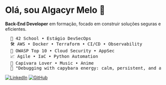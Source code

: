 # Olá, sou Algacyr Melo 👋

**Back-End Developer** em formação, focado em construir soluções seguras e eficientes.

<pre>
  🏫 42 School • Estágio DevSecOps
  🛠️ AWS • Docker • Terraform • CI/CD • Observability
  🔐 OWASP Top 10 • Cloud Security • AppSec
  📈 Agile • IaC • Python Automation
  🐾 Capivara Lover • Music • Anime
  🦥 "Debugging with capybara energy: calm, persistent, and always floating 🛟"
</pre>

[![LinkedIn](https://img.shields.io/badge/-LinkedIn-0077B5?style=flat&logo=linkedin&logoColor=white)](seu_link)
[![GitHub](https://img.shields.io/badge/-GitHub-181717?style=flat&logo=github&logoColor=white)](seu_link)
